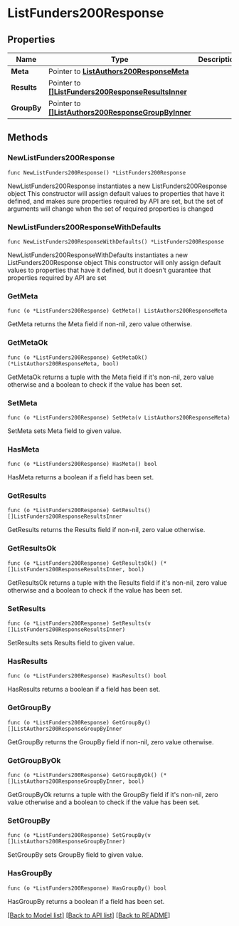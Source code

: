 # ListFunders200Response

## Properties

Name | Type | Description | Notes
------------ | ------------- | ------------- | -------------
**Meta** | Pointer to [**ListAuthors200ResponseMeta**](ListAuthors200ResponseMeta.md) |  | [optional] 
**Results** | Pointer to [**[]ListFunders200ResponseResultsInner**](ListFunders200ResponseResultsInner.md) |  | [optional] 
**GroupBy** | Pointer to [**[]ListAuthors200ResponseGroupByInner**](ListAuthors200ResponseGroupByInner.md) |  | [optional] 

## Methods

### NewListFunders200Response

`func NewListFunders200Response() *ListFunders200Response`

NewListFunders200Response instantiates a new ListFunders200Response object
This constructor will assign default values to properties that have it defined,
and makes sure properties required by API are set, but the set of arguments
will change when the set of required properties is changed

### NewListFunders200ResponseWithDefaults

`func NewListFunders200ResponseWithDefaults() *ListFunders200Response`

NewListFunders200ResponseWithDefaults instantiates a new ListFunders200Response object
This constructor will only assign default values to properties that have it defined,
but it doesn't guarantee that properties required by API are set

### GetMeta

`func (o *ListFunders200Response) GetMeta() ListAuthors200ResponseMeta`

GetMeta returns the Meta field if non-nil, zero value otherwise.

### GetMetaOk

`func (o *ListFunders200Response) GetMetaOk() (*ListAuthors200ResponseMeta, bool)`

GetMetaOk returns a tuple with the Meta field if it's non-nil, zero value otherwise
and a boolean to check if the value has been set.

### SetMeta

`func (o *ListFunders200Response) SetMeta(v ListAuthors200ResponseMeta)`

SetMeta sets Meta field to given value.

### HasMeta

`func (o *ListFunders200Response) HasMeta() bool`

HasMeta returns a boolean if a field has been set.

### GetResults

`func (o *ListFunders200Response) GetResults() []ListFunders200ResponseResultsInner`

GetResults returns the Results field if non-nil, zero value otherwise.

### GetResultsOk

`func (o *ListFunders200Response) GetResultsOk() (*[]ListFunders200ResponseResultsInner, bool)`

GetResultsOk returns a tuple with the Results field if it's non-nil, zero value otherwise
and a boolean to check if the value has been set.

### SetResults

`func (o *ListFunders200Response) SetResults(v []ListFunders200ResponseResultsInner)`

SetResults sets Results field to given value.

### HasResults

`func (o *ListFunders200Response) HasResults() bool`

HasResults returns a boolean if a field has been set.

### GetGroupBy

`func (o *ListFunders200Response) GetGroupBy() []ListAuthors200ResponseGroupByInner`

GetGroupBy returns the GroupBy field if non-nil, zero value otherwise.

### GetGroupByOk

`func (o *ListFunders200Response) GetGroupByOk() (*[]ListAuthors200ResponseGroupByInner, bool)`

GetGroupByOk returns a tuple with the GroupBy field if it's non-nil, zero value otherwise
and a boolean to check if the value has been set.

### SetGroupBy

`func (o *ListFunders200Response) SetGroupBy(v []ListAuthors200ResponseGroupByInner)`

SetGroupBy sets GroupBy field to given value.

### HasGroupBy

`func (o *ListFunders200Response) HasGroupBy() bool`

HasGroupBy returns a boolean if a field has been set.


[[Back to Model list]](../README.md#documentation-for-models) [[Back to API list]](../README.md#documentation-for-api-endpoints) [[Back to README]](../README.md)


